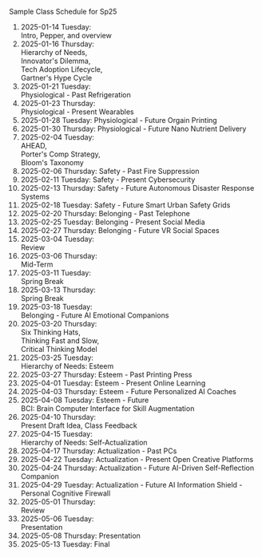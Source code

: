 Sample Class Schedule for Sp25

1. 2025-01-14 Tuesday:  
  Intro, Pepper, and overview 
2. 2025-01-16 Thursday:  
  Hierarchy of Needs,  
  Innovator's Dilemma,  
  Tech Adoption Lifecycle,  
  Gartner's Hype Cycle 
3. 2025-01-21 Tuesday:  
  Physiological - Past 
  Refrigeration 
4. 2025-01-23 Thursday:  
  Physiological - Present 
  Wearables 
5. 2025-01-28 Tuesday:
  Physiological - Future 
  Orgain Printing 
6. 2025-01-30 Thursday: Physiological - Future 
  Nano Nutrient Delivery 
7. 2025-02-04 Tuesday:  
  AHEAD,  
  Porter's Comp Strategy,  
  Bloom's Taxonomy 
8. 2025-02-06 Thursday: Safety - Past 
  Fire Suppression 
9. 2025-02-11 Tuesday: Safety - Present 
  Cybersecurity 
10. 2025-02-13 Thursday: Safety - Future 
  Autonomous Disaster Response Systems 
11. 2025-02-18 Tuesday: Safety - Future 
  Smart Urban Safety Grids 
12. 2025-02-20 Thursday: Belonging - Past 
  Telephone 
13. 2025-02-25 Tuesday: Belonging - Present 
  Social Media 
14. 2025-02-27 Thursday: Belonging - Future 
  VR Social Spaces 
15. 2025-03-04 Tuesday:  
  Review 
16. 2025-03-06 Thursday:  
  Mid-Term 
17. 2025-03-11 Tuesday:  
  Spring Break 
18. 2025-03-13 Thursday:  
  Spring Break 
19. 2025-03-18 Tuesday:  
  Belonging - Future  AI Emotional Companions 
20. 2025-03-20 Thursday:  
  Six Thinking Hats,  
  Thinking Fast and Slow,  
  Critical Thinking Model 
21. 2025-03-25 Tuesday:  
  Hierarchy of Needs: Esteem 
22. 2025-03-27 Thursday: Esteem - Past 
  Printing Press 
23. 2025-04-01 Tuesday: Esteem - Present 
  Online Learning 
24. 2025-04-03 Thursday: Esteem - Future 
  Personalized AI Coaches 
25. 2025-04-08 Tuesday: Esteem - Future  
  BCI: Brain Computer Interface for Skill Augmentation 
26. 2025-04-10 Thursday:  
  Present Draft Idea, Class Feedback 
27. 2025-04-15 Tuesday:   
  Hierarchy of Needs: Self-Actualization 
28. 2025-04-17 Thursday: Actualization - Past 
  PCs 
29. 2025-04-22 Tuesday: Actualization - Present 
  Open Creative Platforms 
30. 2025-04-24 Thursday: Actualization - Future 
  AI-Driven Self-Reflection Companion 
31. 2025-04-29 Tuesday: Actualization - Future 
  AI Information Shield - Personal Cognitive Firewall 
32. 2025-05-01 Thursday:  
  Review 
33. 2025-05-06 Tuesday:  
  Presentation 
34. 2025-05-08 Thursday:
  Presentation 
35. 2025-05-13 Tuesday:
  Final 
